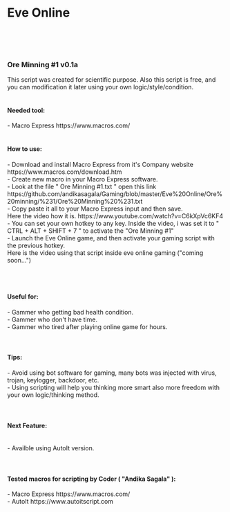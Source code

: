 <h1>Eve Online</h1>
<br><br><br>

<h3>Ore Minning #1 v0.1a</h3>

This script was created for scientific purpose. Also this script is free, and you can modification it later using your own logic/style/condition.<br><br>

<h4>Needed tool:</h4>
- Macro Express https://www.macros.com/
<br><br>
<h4>How to use:</h4>
- Download and install Macro Express from it's Company website https://www.macros.com/download.htm<br>
- Create new macro in your Macro Express software.<br>
- Look at the file " Ore Minning #1.txt " open this link https://github.com/andikasagala/Gaming/blob/master/Eve%20Online/Ore%20minning/%231/Ore%20Minning%20%231.txt <br>
- Copy paste it all to your Macro Express input and then save.<br>
Here the video how it is. https://www.youtube.com/watch?v=C6kXpVc6KF4  <br>
- You can set your own hotkey to any key. Inside the video, i was set it to " CTRL + ALT + SHIFT + 7 " to activate the "Ore Minning #1" <br>
- Launch the Eve Online game, and then activate your gaming script with the previous hotkey.<br>
Here is the video using that script inside eve online gaming ("coming soon...")

<br><br>


<h4>Useful for:</h4>
- Gammer who getting bad health condition.<br>
- Gammer who don't have time.<br>
- Gammer who tired after playing online game for hours.<br><br><br>

<h4>Tips:</h4>
- Avoid using bot software for gaming, many bots was injected with virus, trojan, keylogger, backdoor, etc.<br>
- Using scripting will help you thinking more smart also more freedom with your own logic/thinking method.<br><br><br>

<h4>Next Feature:</h4><br>
- Availble using AutoIt version. <br><br><br>

<h4>Tested macros for scripting by Coder ( "Andika Sagala" ):</h4>
- Macro Express https://www.macros.com/<br>
- AutoIt https://www.autoitscript.com<br>
<br><br><br><br><br><br><br>

